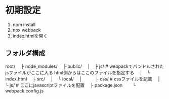 # 初期設定

1. npm install
2. npx webpack
3. index.htmlを開く

## フォルダ構成

root/
　├ node_modules/
　├ public/
　│　├ js/ # webpackでバンドルされたjsファイルがここに入る html側からはここのファイルを指定する
　│　└ index.html
　├ src/
　│　└ local/
　│　　　├ css/ # cssファイルを記載
　│　　　└ js/ # ここにjavascriptファイルを配置
　├ package.json　 
　└ webpack.config.js